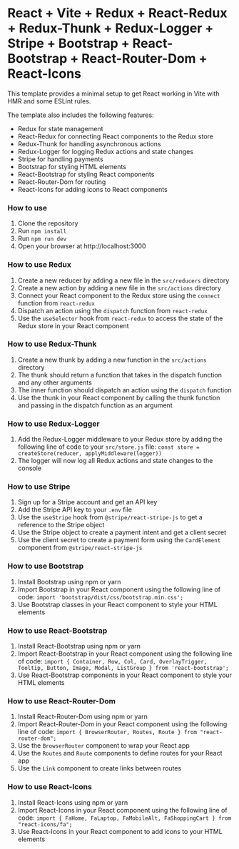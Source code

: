 # React + Vite + Redux + React-Redux + Redux-Thunk + Redux-Logger + Stripe + Bootstrap + React-Bootstrap + React-Router-Dom + React-Icons

This template provides a minimal setup to get React working in Vite with HMR and some ESLint rules.

The template also includes the following features:

- Redux for state management
- React-Redux for connecting React components to the Redux store
- Redux-Thunk for handling asynchronous actions
- Redux-Logger for logging Redux actions and state changes
- Stripe for handling payments
- Bootstrap for styling HTML elements
- React-Bootstrap for styling React components
- React-Router-Dom for routing
- React-Icons for adding icons to React components

### How to use

1. Clone the repository
2. Run `npm install`
3. Run `npm run dev`
4. Open your browser at http://localhost:3000

### How to use Redux

1. Create a new reducer by adding a new file in the `src/reducers` directory
2. Create a new action by adding a new file in the `src/actions` directory
3. Connect your React component to the Redux store using the `connect` function from `react-redux`
4. Dispatch an action using the `dispatch` function from `react-redux`
5. Use the `useSelector` hook from `react-redux` to access the state of the Redux store in your React component

### How to use Redux-Thunk

1. Create a new thunk by adding a new function in the `src/actions` directory
2. The thunk should return a function that takes in the dispatch function and any other arguments
3. The inner function should dispatch an action using the `dispatch` function
4. Use the thunk in your React component by calling the thunk function and passing in the dispatch function as an argument

### How to use Redux-Logger

1. Add the Redux-Logger middleware to your Redux store by adding the following line of code to your `src/store.js` file: `const store = createStore(reducer, applyMiddleware(logger))`
2. The logger will now log all Redux actions and state changes to the console

### How to use Stripe

1. Sign up for a Stripe account and get an API key
2. Add the Stripe API key to your `.env` file
3. Use the `useStripe` hook from `@stripe/react-stripe-js` to get a reference to the Stripe object
4. Use the Stripe object to create a payment intent and get a client secret
5. Use the client secret to create a payment form using the `CardElement` component from `@stripe/react-stripe-js`

### How to use Bootstrap

1. Install Bootstrap using npm or yarn
2. Import Bootstrap in your React component using the following line of code: `import 'bootstrap/dist/css/bootstrap.min.css';`
3. Use Bootstrap classes in your React component to style your HTML elements

### How to use React-Bootstrap

1. Install React-Bootstrap using npm or yarn
2. Import React-Bootstrap in your React component using the following line of code: `import { Container, Row, Col, Card, OverlayTrigger, Tooltip, Button, Image, Modal, ListGroup } from 'react-bootstrap';`
3. Use React-Bootstrap components in your React component to style your HTML elements

### How to use React-Router-Dom

1. Install React-Router-Dom using npm or yarn
2. Import React-Router-Dom in your React component using the following line of code: `import { BrowserRouter, Routes, Route } from "react-router-dom";`
3. Use the `BrowserRouter` component to wrap your React app
4. Use the `Routes` and `Route` components to define routes for your React app
5. Use the `Link` component to create links between routes

### How to use React-Icons

1. Install React-Icons using npm or yarn
2. Import React-Icons in your React component using the following line of code: `import { FaHome, FaLaptop, FaMobileAlt, FaShoppingCart } from "react-icons/fa";`
3. Use React-Icons in your React component to add icons to your HTML elements
